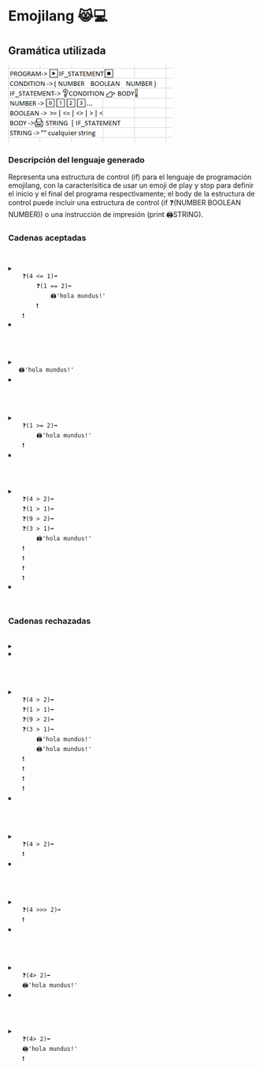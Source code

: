 # Emojilang 😹💻

## Gramática utilizada

![Emojilang](gramatica.jpeg)

### Descripción del lenguaje generado

Representa una estructura de control (if) para el lenguaje de programación emojilang, con la caracterísitica de usar un emoji de play y stop para definir el inicio y el final del programa respectivamente; el body de la estructura de control puede incluir una estructura de control (if ❓(NUMBER BOOLEAN NUMBER)) o una instrucción de impresión (print 🖨️STRING).

### Cadenas aceptadas

<code>
<pre>
▶
    ❓(4 <= 1)➡
        ❓(1 == 2)➡
            🖨'hola mundus!'
        ❗
    ❗
⏹
</pre>
</code>

<code>
<pre>
▶
   🖨'hola mundus!'
⏹
</code>
</pre>

<code>
<pre>
▶
    ❓(1 >= 2)➡
        🖨'hola mundus!'
    ❗
⏹
</code>
</pre>

<code>
<pre>
▶
    ❓(4 > 2)➡
    ❓(1 > 1)➡
    ❓(9 > 2)➡
    ❓(3 > 1)➡
        🖨'hola mundus!'
    ❗
    ❗
    ❗
    ❗
⏹
</pre>
</code>

### Cadenas rechazadas
    
<pre>
<code>
▶
⏹
</code>
</pre>

<code>
<pre>
▶
    ❓(4 > 2)➡
    ❓(1 > 1)➡
    ❓(9 > 2)➡
    ❓(3 > 1)➡
        🖨'hola mundus!'
        🖨'hola mundus!'
    ❗
    ❗
    ❗
    ❗
⏹
</code>
</pre>

<code>
<pre>
▶
    ❓(4 > 2)➡
    ❗
⏹
</code>
</pre>

<code>
<pre>
▶
    ❓(4 >>> 2)➡
    ❗
⏹
</code>
</pre>

<code>
<pre>
▶
    ❓(4> 2)➡
    🖨'hola mundus!'
⏹
</code>
</pre>

<code>
<pre>
▶
    ❓(4> 2)➡
    🖨'hola mundus!'
    ❗
</pre>
</code>
